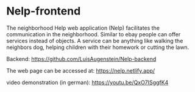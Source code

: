 # Nelp-frontend

The neighborhood Help web application (Nelp) facilitates the communication in the neighborhood. Similar to ebay people can offer services instead of objects.
A service can be anything like walking the neighbors dog, helping children with their homework or cutting the lawn.

Backend: https://github.com/LuisAugenstein/Nelp-backend

The web page can be accessed at: https://nelp.netlify.app/

video demonstration (in german): https://youtu.be/QxO7ISggfK4

